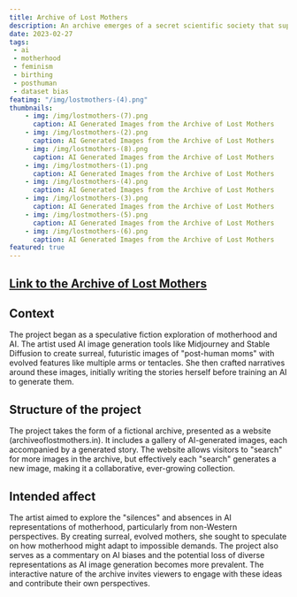 ```yaml
---
title: Archive of Lost Mothers
description: An archive emerges of a secret scientific society that suppressed radical new birthing, new womxn beings developing limbs and post human babies. They were hidden in a secret facility so their birthing prowess could be watched and monitored. Their bodies, their offspring and their energies deleted from the popular imagination.
date: 2023-02-27
tags: 
 - ai
 - motherhood
 - feminism
 - birthing
 - posthuman
 - dataset bias
featimg: "/img/lostmothers-(4).png"
thumbnails:
    - img: /img/lostmothers-(7).png
      caption: AI Generated Images from the Archive of Lost Mothers 
    - img: /img/lostmothers-(2).png
      caption: AI Generated Images from the Archive of Lost Mothers 
    - img: /img/lostmothers-(8).png
      caption: AI Generated Images from the Archive of Lost Mothers 
    - img: /img/lostmothers-(1).png
      caption: AI Generated Images from the Archive of Lost Mothers 
    - img: /img/lostmothers-(4).png
      caption: AI Generated Images from the Archive of Lost Mothers 
    - img: /img/lostmothers-(3).png
      caption: AI Generated Images from the Archive of Lost Mothers 
    - img: /img/lostmothers-(5).png
      caption: AI Generated Images from the Archive of Lost Mothers 
    - img: /img/lostmothers-(6).png
      caption: AI Generated Images from the Archive of Lost Mothers 
featured: true 
---
```

## [Link to the Archive of Lost Mothers](https://archiveoflostmothers.in)

## Context
The project began as a speculative fiction exploration of motherhood and AI. The artist used AI image generation tools like Midjourney and Stable Diffusion to create surreal, futuristic images of "post-human moms" with evolved features like multiple arms or tentacles. She then crafted narratives around these images, initially writing the stories herself before training an AI to generate them.

## Structure of the project
The project takes the form of a fictional archive, presented as a website (archiveoflostmothers.in). It includes a gallery of AI-generated images, each accompanied by a generated story. The website allows visitors to "search" for more images in the archive, but effectively each "search" generates a new image, making it a collaborative, ever-growing collection. 

## Intended affect
The artist aimed to explore the "silences" and absences in AI representations of motherhood, particularly from non-Western perspectives. By creating surreal, evolved mothers, she sought to speculate on how motherhood might adapt to impossible demands. The project also serves as a commentary on AI biases and the potential loss of diverse representations as AI image generation becomes more prevalent. The interactive nature of the archive invites viewers to engage with these ideas and contribute their own perspectives.

